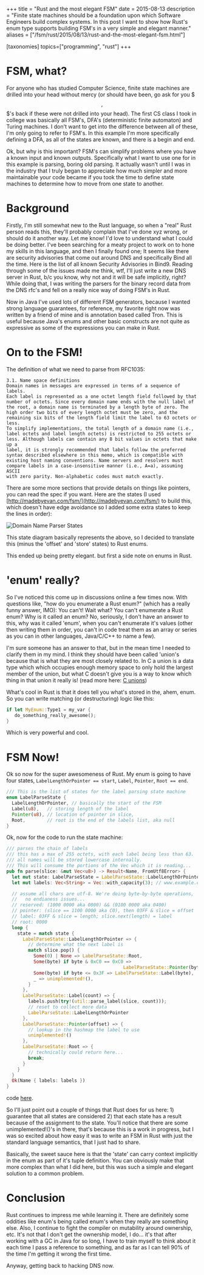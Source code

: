 +++
title = "Rust and the most elegant FSM"
date = 2015-08-13
description = "Finite state machines should be a foundation upon which Software Engineers build complex systems. In this post I want to show how Rust's enum type supports building FSM's in a very simple and elegant manner."
aliases = ["/fsm/rust/2015/08/13/rust-and-the-most-elegant-fsm.html"]

[taxonomies]
topics=["programming", "rust"]
+++

# FSM, what?

For anyone who has studied Computer Science, finite state machines are drilled into your head without mercy (or should have been, go ask for you $$$,$$$'s back if these were not drilled into your head). The first CS class I took in college was basically all FSM's, DFA's (deterministic finite automaton) and Turing machines. I don't want to get into the difference between all of these, I'm only going to refer to FSM's. In this example I'm more specifically defining a DFA, as all of the states are known, and there is a begin and end.

Ok, but why is this important? FSM's can simplify problems where you have a known input and known outputs. Specifically what I want to use one for in this example is parsing, boring old parsing. It actually wasn't until I was in the industry that I truly began to appreciate how much simpler and more maintainable your code became if you took the time to define state machines to determine how to move from one state to another.

# Background

Firstly, I'm still somewhat new to the Rust language, so when a "real" Rust person reads this, they'll probably complain that I've done xyz wrong, or should do it another way. Let me know! I'd love to understand what I could be doing better. I've been searching for a meaty project to work on to hone my skills in this language, and then I finally found one; It seems like there are security advisories that come out around DNS and specifically Bind all the time. Here is the list of all known Security Advisories in Bind9. Reading through some of the issues made me think, wtf, I'll just write a new DNS server in Rust, b/c you know, why not and it will be safe implicitly, right? While doing that, I was writing the parsers for the binary record data from the DNS rfc's and fell on a really nice way of doing FSM's in Rust.

Now in Java I've used lots of different FSM generators, because I wanted strong language guarantees, for reference, my favorite right now was written by a friend of mine and is annotation based called Tron. This is useful because Java's enums and other basic constructs are not quite as expressive as some of the expressions you can make in Rust.

# On to the FSM!

The definition of what we need to parse from RFC1035:

```
3.1. Name space definitions
Domain names in messages are expressed in terms of a sequence of labels.
Each label is represented as a one octet length field followed by that
number of octets. Since every domain name ends with the null label of
the root, a domain name is terminated by a length byte of zero. The
high order two bits of every length octet must be zero, and the
remaining six bits of the length field limit the label to 63 octets or
less.
To simplify implementations, the total length of a domain name (i.e.,
label octets and label length octets) is restricted to 255 octets or
less. Although labels can contain any 8 bit values in octets that make up a
label, it is strongly recommended that labels follow the preferred
syntax described elsewhere in this memo, which is compatible with
existing host naming conventions. Name servers and resolvers must
compare labels in a case-insensitive manner (i.e., A=a), assuming ASCII
with zero parity. Non-alphabetic codes must match exactly.
```

There are some more sections that provide details on things like pointers, you can read the spec if you want. Here are the states (I used [http://madebyevan.com/fsm/](http://madebyevan.com/fsm/) to build this, which doesn't have edge avoidance so I added some extra states to keep the lines in order):

![Domain Name Parser  States](DomainNameParserStates.png)

This state diagram basically represents the above, so I decided to translate this (minus the 'offset' and 'store' states) to Rust enums.

This ended up being pretty elegant. but first a side note on enums in Rust.

# 'enum' really?

So I've noticed this come up in discussions online a few times now. With questions like, "how do you enumerate a Rust enum?" (which has a really funny answer, IMO): You can't! Wait what? You can't enumerate a Rust enum? Why is it called an enum? No, seriously, I don't have an answer to this, why was it called 'enum', when you can't enumerate it's values (other then writing them in order, you can't in code treat them as an array or series as you can in other languages, Java/C/C++ to name a few).

I'm sure someone has an answer to that, but in the mean time I needed to clarify them in my mind. I think they should have been called 'union's because that is what they are most closely related to. In C a union is a data type which which occupies enough memory space to only hold the largest member of the union, but what C doesn't give you is a way to know which thing in that union it really is! (read more here: [C unions](http://www.tutorialspoint.com/cprogramming/c_unions.htm))

What's cool in Rust is that it does tell you what's stored in the, ahem, enum. So you can write matching (or destructuring) logic like this:

```rust
if let MyEnum::Type1 = my_var {
   do_something_really_awesome();
}
```

Which is very powerful and cool.

# FSM Now!
Ok so now for the super awesomeness of Rust. My enum is going to have four states, `LabelLengthOrPointer == start`, `Label`, `Pointer`, `Root == end`.

```rust
/// This is the list of states for the label parsing state machine
enum LabelParseState {
  LabelLengthOrPointer, // basically the start of the FSM
  Label(u8),   // storing length of the label
  Pointer(u8), // location of pointer in slice,
  Root,        // root is the end of the labels list, aka null
}
```

Ok, now for the code to run the state machine:

```rust
/// parses the chain of labels
/// this has a max of 255 octets, with each label being less than 63.
/// all names will be stored lowercase internally.
/// This will consume the portions of the Vec which it is reading...
pub fn parse(slice: &mut Vec<u8>) -> Result<Name, FromUtf8Error> {
  let mut state: LabelParseState = LabelParseState::LabelLengthOrPointer;
  let mut labels: Vec<String> = Vec::with_capacity(3); // www.example.com

  // assume all chars are utf-8. We're doing byte-by-byte operations,
  //   no endianess issues...
  // reserved: (1000 0000 aka 0800) && (0100 0000 aka 0400)
  // pointer: (slice == 1100 0000 aka C0), then 03FF & slice = offset
  // label: 03FF & slice = length; slice.next(length) = label
  // root: 0000
  loop {
    state = match state {
      LabelParseState::LabelLengthOrPointer => {
        // determine what the next label is
        match slice.pop() {
          Some(0) | None => LabelParseState::Root,
          Some(byte) if byte & 0xC0 == 0xC0 =>
                                           LabelParseState::Pointer(byte & 0x3F),
          Some(byte) if byte <= 0x3F => LabelParseState::Label(byte),
          _ => unimplemented!(),
        }
      },
      LabelParseState::Label(count) => {
        labels.push(try!(util::parse_label(slice, count)));
        // reset to collect more data
        LabelParseState::LabelLengthOrPointer
      },
      LabelParseState::Pointer(offset) => {
        // lookup in the hashmap the label to use
        unimplemented!()
      },
      LabelParseState::Root => {
        // technically could return here...
        break;
      }
    }
  }
  Ok(Name { labels: labels })
}
```

code [here](https://github.com/bluejekyll/trust-dns/blob/master/src/rr/domain.rs).

So I'll just point out a couple of things that Rust does for us here: 1) guarantee that all states are considered 2) that each state has a result because of the assignment to the state. You'll notice that there are some unimplemented!()'s in there, that's because this is a work in progress, but I was so excited about how easy it was to write an FSM in Rust with just the standard language semantics, that I just had to share.

Basically, the sweet sauce here is that the 'state' can carry context implicitly in the enum as part of it's tuple definition. You can obviously make that more complex than what I did here, but this was such a simple and elegant solution to a common problem.

# Conclusion

Rust continues to impress me while learning it. There are definitely some oddities like enum's being called enum's when they really are something else. Also, I continue to fight the compiler on mutability around ownership, etc. It's not that I don't get the ownership model, I do... it's that after working with a GC in Java for so long, I have to train myself to think about it each time I pass a reference to something, and as far as I can tell 90% of the time I'm getting it wrong the first time.

Anyway, getting back to hacking DNS now.
